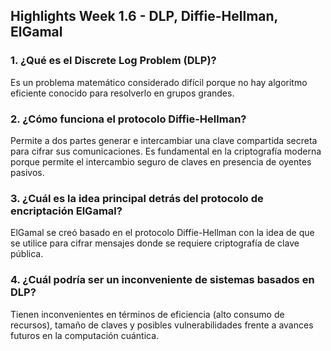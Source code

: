 ## Highlights Week 1.6 - DLP, Diffie-Hellman, ElGamal

### 1. ¿Qué es el Discrete Log Problem (DLP)?

Es un problema matemático considerado difícil porque no hay algoritmo eficiente conocido para resolverlo en grupos grandes.

### 2. ¿Cómo funciona el protocolo Diffie-Hellman?

Permite a dos partes generar e intercambiar una clave compartida secreta para cifrar sus comunicaciones. Es fundamental en la criptografía moderna porque permite el intercambio seguro de claves en presencia de oyentes pasivos.

### 3. ¿Cuál es la idea principal detrás del protocolo de encriptación ElGamal?

ElGamal se creó basado en el protocolo Diffie-Hellman con la idea de que se utilice para cifrar mensajes donde se requiere criptografía de clave pública.

### 4. ¿Cuál podría ser un inconveniente de sistemas basados en DLP?

Tienen inconvenientes en términos de eficiencia (alto consumo de recursos), tamaño de claves y posibles vulnerabilidades frente a avances futuros en la computación cuántica.
